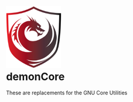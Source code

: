 <h1> <img src="docs/demonCoreLogo.png" width=150px> </br> demonCore</h1>

These are replacements for the GNU Core Utilities
